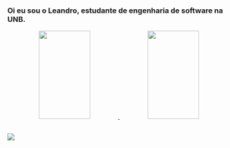 ### Oi eu sou o Leandro, estudante de engenharia de software na UNB.

<div align="center">
  <a href="https://github.com/leomitx10">
  <img height="200em" width="48%" src="https://github-readme-stats.vercel.app/api?username=leomitx10&show_icons=true&theme=dark&include_all_commits=true&count_private=true"/>
  <img height="200em" width="48%" src="https://github-readme-stats.vercel.app/api/top-langs/?username=leomitx10&layout=compact&langs_count=7&theme=dark"/>
</div>
  
  ##
 
<div> 
  <a href="https://www.linkedin.com/in/leandro-de-almeida-4777a618a/" target="_blank"><img src="https://img.shields.io/badge/-LinkedIn-%230077B5?style=for-the-badge&logo=linkedin&logoColor=white" target="_blank"></a> 
</div>
 
